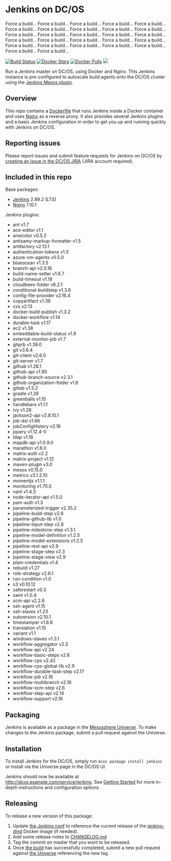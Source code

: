 # Jenkins on DC/OS

Force a build...
Force a build...
Force a build...
Force a build...
Force a build...
Force a build...
Force a build...
Force a build...
Force a build...
Force a build...
Force a build...
Force a build...
Force a build...
Force a build...
Force a build...
Force a build...
Force a build...
Force a build...
Force a build...
Force a build...
Force a build...
Force a build...
Force a build...
Force a build...
Force a build...
Force a build...
Force a build...

[![Build Status](https://jenkins.mesosphere.com/service/jenkins/buildStatus/icon?job=Jenkins/public-jenkins-dcos-master)](https://jenkins.mesosphere.com/service/jenkins/view/Velocity/job/Jenkins/job/public-jenkins-dcos-master/)
[![Docker Stars](https://img.shields.io/docker/stars/mesosphere/jenkins.svg)][docker-hub]
[![Docker Pulls](https://img.shields.io/docker/pulls/mesosphere/jenkins.svg)][docker-hub]
[![](https://images.microbadger.com/badges/image/mesosphere/jenkins.svg)](http://microbadger.com/images/mesosphere/jenkins "Get your own image badge on microbadger.com")

Run a Jenkins master on DC/OS, using Docker and Nginx. This Jenkins instance is pre-configured to autoscale build agents onto the DC/OS cluster using the [Jenkins Mesos plugin][mesos-plugin].

## Overview
This repo contains a [Dockerfile](Dockerfile) that runs Jenkins inside a Docker
container and uses [Nginx][nginx-home] as a reverse proxy. It also provides
several Jenkins plugins and a basic Jenkins configuration in order to get you
up and running quickly with Jenkins on DC/OS.

## Reporting issues

Please report issues and submit feature requests for Jenkins on DC/OS by [creating an issue in the DC/OS JIRA][dcos-jira] (JIRA account required).

## Included in this repo
Base packages:
  * [Jenkins][jenkins-home] 2.89.2 (LTS)
  * [Nginx][nginx-home] 1.10.1

Jenkins plugins:
  * ant v1.7
  * ace-editor v1.1
  * ansicolor v0.5.2
  * antisamy-markup-formatter v1.5
  * artifactory v2.13.1
  * authentication-tokens v1.3
  * azure-vm-agents v0.5.0
  * blueocean v1.3.5
  * branch-api v2.0.16
  * build-name-setter v1.6.7
  * build-timeout v1.19
  * cloudbees-folder v6.2.1
  * conditional-buildstep v1.3.6
  * config-file-provider v2.16.4
  * copyartifact v1.39
  * cvs v2.13
  * docker-build-publish v1.3.2
  * docker-workflow v1.14
  * durable-task v1.17
  * ec2 v1.38
  * embeddable-build-status v1.9
  * external-monitor-job v1.7
  * ghprb v1.39.0
  * git v3.6.4
  * git-client v2.6.0
  * git-server v1.7
  * github v1.28.1
  * github-api v1.90
  * github-branch-source v2.3.1
  * github-organization-folder v1.6
  * gitlab v1.5.2
  * gradle v1.28
  * greenballs v1.15
  * handlebars v1.1.1
  * ivy v1.28
  * jackson2-api v2.8.10.1
  * job-dsl v1.66
  * jobConfigHistory v2.18
  * jquery v1.12.4-0
  * ldap v1.18
  * mapdb-api v1.0.9.0
  * marathon v1.6.0
  * matrix-auth v2.2
  * matrix-project v1.12
  * maven-plugin v3.0
  * mesos v0.15.0
  * metrics v3.1.2.10
  * momentjs v1.1.1
  * monitoring v1.70.0
  * nant v1.4.3
  * node-iterator-api v1.5.0
  * pam-auth v1.3
  * parameterized-trigger v2.35.2
  * pipeline-build-step v2.6
  * pipeline-github-lib v1.0
  * pipeline-input-step v2.8
  * pipeline-milestone-step v1.3.1
  * pipeline-model-definition v1.2.5
  * pipeline-model-extensions v1.2.5
  * pipeline-rest-api v2.9
  * pipeline-stage-step v2.3
  * pipeline-stage-view v2.9
  * plain-credentials v1.4
  * rebuild v1.27
  * role-strategy v2.6.1
  * run-condition v1.0
  * s3 v0.10.12
  * saferestart v0.3
  * saml v1.0.4
  * scm-api v2.2.6
  * ssh-agent v1.15
  * ssh-slaves v1.23
  * subversion v2.10.1
  * timestamper v1.8.8
  * translation v1.15
  * variant v1.1
  * windows-slaves v1.3.1
  * workflow-aggregator v2.5
  * workflow-api v2.24
  * workflow-basic-steps v2.6
  * workflow-cps v2.42
  * workflow-cps-global-lib v2.9
  * workflow-durable-task-step v2.17
  * workflow-job v2.16
  * workflow-multibranch v2.16
  * workflow-scm-step v2.6
  * workflow-step-api v2.14
  * workflow-support v2.16

## Packaging
Jenkins is available as a package in the [Mesosphere Universe][universe].
To make changes to the Jenkins package, submit a pull request against the
Universe.

## Installation

To install Jenkins for the DC/OS, simply run `dcos package install jenkins` or install via the Universe page in the DC/OS UI.

Jenkins should now be available at <http://dcos.example.com/service/jenkins>.
See [Getting Started][getting-started] for more in-depth instructions and
configuration options.

## Releasing
To release a new version of this package:

  1. Update [the Jenkins conf][jenkins-conf] to reference the current release of
  the [jenkins-dind][jenkins-dind] Docker image (if needed).
  2. Add some release notes to [CHANGELOG.md](CHANGELOG.md)
  3. Tag the commit on master that you want to be released.
  4. Once [the build][jenkins-build] has successfully completed, submit a new
  pull request against [the Universe][universe] referencing the new tag.

[dcos-jira]: https://jira.mesosphere.com/secure/CreateIssueDetails!init.jspa?pid=14110&issuetype=3
[docker-hub]: https://hub.docker.com/r/mesosphere/jenkins
[getting-started]: https://docs.mesosphere.com/service-docs/jenkins/quickstart/
[jenkins-conf]: /conf/jenkins/config.xml
[jenkins-dind]: https://github.com/mesosphere/jenkins-dind-agent
[jenkins-home]: https://jenkins-ci.org/
[mesos-plugin]: https://github.com/jenkinsci/mesos-plugin
[nginx-home]: http://nginx.org/en/
[jenkins-build]: https://jenkins.mesosphere.com/service/jenkins/job/public-jenkins-dcos-master/
[universe]: https://github.com/mesosphere/universe
